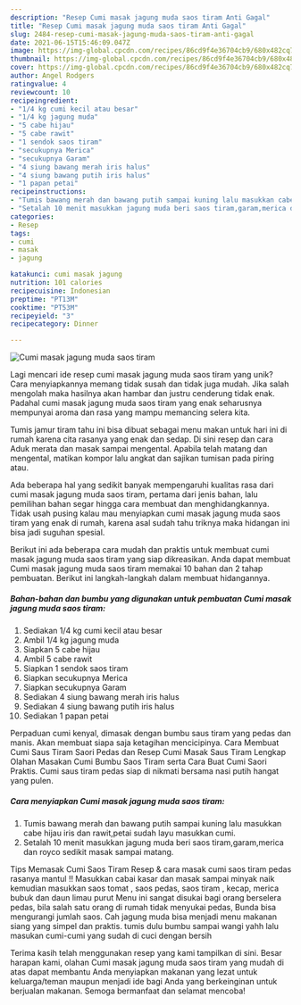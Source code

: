 ```yaml
---
description: "Resep Cumi masak jagung muda saos tiram Anti Gagal"
title: "Resep Cumi masak jagung muda saos tiram Anti Gagal"
slug: 2484-resep-cumi-masak-jagung-muda-saos-tiram-anti-gagal
date: 2021-06-15T15:46:09.047Z
image: https://img-global.cpcdn.com/recipes/86cd9f4e36704cb9/680x482cq70/cumi-masak-jagung-muda-saos-tiram-foto-resep-utama.jpg
thumbnail: https://img-global.cpcdn.com/recipes/86cd9f4e36704cb9/680x482cq70/cumi-masak-jagung-muda-saos-tiram-foto-resep-utama.jpg
cover: https://img-global.cpcdn.com/recipes/86cd9f4e36704cb9/680x482cq70/cumi-masak-jagung-muda-saos-tiram-foto-resep-utama.jpg
author: Angel Rodgers
ratingvalue: 4
reviewcount: 10
recipeingredient:
- "1/4 kg cumi kecil atau besar"
- "1/4 kg jagung muda"
- "5 cabe hijau"
- "5 cabe rawit"
- "1 sendok saos tiram"
- "secukupnya Merica"
- "secukupnya Garam"
- "4 siung bawang merah iris halus"
- "4 siung bawang putih iris halus"
- "1 papan petai"
recipeinstructions:
- "Tumis bawang merah dan bawang putih sampai kuning lalu masukkan cabe hijau iris dan rawit,petai sudah layu masukkan cumi."
- "Setalah 10 menit masukkan jagung muda beri saos tiram,garam,merica dan royco sedikit masak sampai matang."
categories:
- Resep
tags:
- cumi
- masak
- jagung

katakunci: cumi masak jagung 
nutrition: 101 calories
recipecuisine: Indonesian
preptime: "PT13M"
cooktime: "PT53M"
recipeyield: "3"
recipecategory: Dinner

---
```



![Cumi masak jagung muda saos tiram](https://img-global.cpcdn.com/recipes/86cd9f4e36704cb9/680x482cq70/cumi-masak-jagung-muda-saos-tiram-foto-resep-utama.jpg)

Lagi mencari ide resep cumi masak jagung muda saos tiram yang unik? Cara menyiapkannya memang tidak susah dan tidak juga mudah. Jika salah mengolah maka hasilnya akan hambar dan justru cenderung tidak enak. Padahal cumi masak jagung muda saos tiram yang enak seharusnya mempunyai aroma dan rasa yang mampu memancing selera kita.

Tumis jamur tiram tahu ini bisa dibuat sebagai menu makan untuk hari ini di rumah karena cita rasanya yang enak dan sedap. Di sini resep dan cara Aduk merata dan masak sampai mengental. Apabila telah matang dan mengental, matikan kompor lalu angkat dan sajikan tumisan pada piring atau.

Ada beberapa hal yang sedikit banyak mempengaruhi kualitas rasa dari cumi masak jagung muda saos tiram, pertama dari jenis bahan, lalu pemilihan bahan segar hingga cara membuat dan menghidangkannya. Tidak usah pusing kalau mau menyiapkan cumi masak jagung muda saos tiram yang enak di rumah, karena asal sudah tahu triknya maka hidangan ini bisa jadi suguhan spesial.


Berikut ini ada beberapa cara mudah dan praktis untuk membuat cumi masak jagung muda saos tiram yang siap dikreasikan. Anda dapat membuat Cumi masak jagung muda saos tiram memakai 10 bahan dan 2 tahap pembuatan. Berikut ini langkah-langkah dalam membuat hidangannya.

<!--inarticleads1-->

##### Bahan-bahan dan bumbu yang digunakan untuk pembuatan Cumi masak jagung muda saos tiram:

1. Sediakan 1/4 kg cumi kecil atau besar
1. Ambil 1/4 kg jagung muda
1. Siapkan 5 cabe hijau
1. Ambil 5 cabe rawit
1. Siapkan 1 sendok saos tiram
1. Siapkan secukupnya Merica
1. Siapkan secukupnya Garam
1. Sediakan 4 siung bawang merah iris halus
1. Sediakan 4 siung bawang putih iris halus
1. Sediakan 1 papan petai


Perpaduan cumi kenyal, dimasak dengan bumbu saus tiram yang pedas dan manis. Akan membuat siapa saja ketagihan mencicipinya. Cara Membuat Cumi Saus Tiram Saori Pedas dan Resep Cumi Masak Saus Tiram Lengkap Olahan Masakan Cumi Bumbu Saos Tiram serta Cara Buat Cumi Saori Praktis. Cumi saus tiram pedas siap di nikmati bersama nasi putih hangat yang pulen. 

<!--inarticleads2-->

##### Cara menyiapkan Cumi masak jagung muda saos tiram:

1. Tumis bawang merah dan bawang putih sampai kuning lalu masukkan cabe hijau iris dan rawit,petai sudah layu masukkan cumi.
1. Setalah 10 menit masukkan jagung muda beri saos tiram,garam,merica dan royco sedikit masak sampai matang.


Tips Memasak Cumi Saos Tiram Resep &amp; cara masak cumi saos tiram pedas rasanya mantul !! Masukkan cabai kasar dan masak sampai minyak naik kemudian masukkan saos tomat , saos pedas, saos tiram , kecap, merica bubuk dan daun limau purut Menu ini sangat disukai bagi orang berselera pedas, bila salah satu orang di rumah tidak menyukai pedas, Bunda bisa mengurangi jumlah saos. Cah jagung muda bisa menjadi menu makanan siang yang simpel dan praktis. tumis dulu bumbu sampai wangi yahh lalu masukan cumi-cumi yang sudah di cuci dengan bersih 

Terima kasih telah menggunakan resep yang kami tampilkan di sini. Besar harapan kami, olahan Cumi masak jagung muda saos tiram yang mudah di atas dapat membantu Anda menyiapkan makanan yang lezat untuk keluarga/teman maupun menjadi ide bagi Anda yang berkeinginan untuk berjualan makanan. Semoga bermanfaat dan selamat mencoba!

